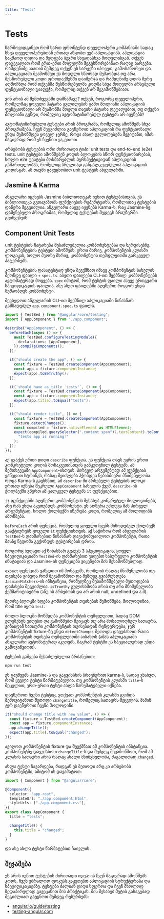 ```yaml
---
title: "Tests"
---
```


# Tests

წარმოვიდგინეთ რომ ხართ ფრონტენდ დეველოპერი კომპანიაში სადაც
სხვა დეველოპერებთან ერთად აწყობთ ვებ-აპლიკაციას. აპლიკაცია საკმაოდ
დიდია და შედგება ბევრი სხვადასხვა მოდულისგან. თქვენ დაგევალათ
რომ ერთ-ერთ მოდულში შეგესწორებინათ რაღაც ხარვეზი. რამდენიმე
საათის შემდეგ თქვენ ეს ხარვეზი იპოვეთ, გამოსაწორეთ და აპლიკაციაში
შეამოწმეთ ეს მოდული სწორად მუშაობდა თუ არა. შესწორებული კოდი
ფროდაქშენში დაიმერჯა და რამდენიმე დღის მერე აღმოჩნდა რომ თქვენმა
შესწორებულმა კოდმა სხვა მოდულში არსებული ფუნქციონალი გააფუჭა,
რომელიც თქვენ არ შეგიმოწმებიათ.

ვინ არის ამ შემთხვევაში დამნაშავე? თქვენ, როგორც დეველიპერი, რომელმაც
ყოველი პატარა ცვლილების გამო მთლიანი აპლიკაციის ფუნქციონალი არ შეამოწმა
მთელი თავისი პატარა დეტალებით, თუ თქვენი მთლიანი გუნდი, რომელიც
ავტომატიზირებულ ტესტებს არ იყენებს?

ავტომატიზირებული ტესტები არის პროგრამა, რომელიც ამოწმებს სხვა
პროგრამებს. ჩვენ შეგვიძლია გავწეროთ აპლიკაციის რა ფუნქციონალი უნდა
შემოწმდეს ყოველ ჯერზე, როცა ახალ ცვლილებებს შევიტანთ, იმის მაგივრად
რომ ეს ჩვენით ვაკეთოთ.

არსებობს ტესტების ორი ძირითადი ტიპი: unit tests და end-to-end (e2e) tests.
unit ტესტები ამოწმებენ კოდის ბლოკების სწორ ფუნქციონირებას, ხოლო e2e ტესტები
მოხმარებლის პერსპექტივიდან აპლიკაციის გამართულობას, რომელიც სრულიად
განცალკევებულია აპლიკაციის კოდისგან. ამ თავში გავეცნობით unit ტესტებს
ანგულარში.

## Jasmine & Karma

ანგულარი იყენებს Jasmine ბიბლიოთეკას იუნით ტესტებისთვის. ეს ბიბლიოთეკა გვთავაზობს
ფუნქციების რეპერტუარს, რომლითაც ტესტების დაწერა შეგვიძლია. ანგულარი ასევე იყენებს
Karma-ს, რაც Jasmine-ზე დაშენებული პროგრამაა, რომელიც ტესტების შედეგს ბრაუზერში
გვიჩვენებს.

## Component Unit Tests

unit ტესტების ჩატარება შესაძლებელია კომპონენტებსა და სერვისებზე. კომპონენტების
ტესტები ამოწმებს, ერთი მხრივ, კომპონენტის კლასში ლოგიკას, ხოლო მეორე მხრივ,
კომპონენტის თემფლეითში გარკვეულ პატერნებს.

კომპონენტების დასატესტად უნდა შევქმნათ იმავე კომპონენტის სახელის მქონდე ფაილი
\+ `spec.ts`. ასეთი ფაილები CLI-ით შექმნილ კომპონენტებს ავტომატურად მოყვება.
`spec` იმიტომ, რომ ტესტის ფაილი ასევე ერთგვარი სპეციფიკაციის ფაილია. ანუ
ასეთ ფაილებში აღვწერთ როგორ უნდა მუშაობდეს კომპონენტი.

შევხედოთ ანგულარის CLI-ით შექმნილ აპლიკაციაში წინასწარ გამზადებულ `app.component.spec.ts`
ფაილს.

```ts
import { TestBed } from "@angular/core/testing";
import { AppComponent } from "./app.component";

describe("AppComponent", () => {
  beforeEach(async () => {
    await TestBed.configureTestingModule({
      declarations: [AppComponent],
    }).compileComponents();
  });

  it("should create the app", () => {
    const fixture = TestBed.createComponent(AppComponent);
    const app = fixture.componentInstance;
    expect(app).toBeTruthy();
  });

  it(`should have as title 'tests'`, () => {
    const fixture = TestBed.createComponent(AppComponent);
    const app = fixture.componentInstance;
    expect(app.title).toEqual("tests");
  });

  it("should render title", () => {
    const fixture = TestBed.createComponent(AppComponent);
    fixture.detectChanges();
    const compiled = fixture.nativeElement as HTMLElement;
    expect(compiled.querySelector(".content span")?.textContent).toContain(
      "tests app is running!"
    );
  });
});
```

აქ გვაქვს ერთი დიდი `describe` ფუნქცია. ეს ფუნქცია თავს უყრის ერთი კონკრეტული
კოდის მონაკვეთისთვის განკუთვნილ ტესტებს, ამ შემთხვევაში `AppComponent`-ისთვის.
პირველ არგუმენტად ამ ფუნქციას ვაწვდით სტრინგს, რასაც შეიძლება ჰქონდეს ნებისმიერი
მნიშვნელობა. როცა Karma-ს გავხსნით, ამ `describe`-ში არსებული ტესტების ბლოკი
ერთად იქნება შეკრული `AppComponent` სახელის ქვეშ. `describe`-ის ქოლბექში ვწერთ
ამ ცალკეულ ტესტებს `it` ფუნქციებით.

`it` ფუნქციებში აღვწერთ კომპონენტის შესახებ კონკრეტულ მოლოდინებს, ანუ რას
უნდა აკეთებდეს კომპონენტი. ეს აღწერა ეძლევა მას პირველ არგუმენტად, ხოლო ქოლბექში
იწერება კოდი, რომელიც ამ მოლოდინს ამოწმებს.

`beforeEach` არის ფუნქცია, რომელიც ყოველი ჩვენს მიწოდებულ ქოლბექს გააქტიურებს ყოველი
`it` ფუნქციისთვის. აქ საჭიროა რომ ანგულარის `TestBed`-ს დახმარებით წინასწარ
დავაქომფაილოთ კომპონენტი, რათა მასზე წვდომა გვქონდეს ტესტირების დროს.

როგორც ხედავთ აქ წინასწარ გვაქვს 3 სპეციფიკაცია. ყოველ სპეციფიკაციაში `TestBed`-ის
დახმარებით ვიღებთ სასურველი კომპონენტის ინსტაციას და Jasmine-ის ფუნქციებს ვიყენებთ
მის შესამოწმებლად.

`expect` ფუნქციას ვაწვდით იმ მონაცემს, რომლის რაღაც მნიშვნელობა თუ თვისება გინვდა
რომ შევამოწმოთ და შემდეგ გვიბრუნდება `JasmineMatchers`-ის ინსტანცია, რომელზეც
შესამოწმებელი მეთოდების დაძახება შეგვიძლია. `isTruethy` გულისხმობს არის თუ არა
მნიშვნელობა ჭეშმარიტისებრი (ანუ ის არსებობს და არ არის null, undefined და ა.შ).

მეორე ბლოკში ხდება კომპონენტის თვისების შემოწმება, მოლოდინია, რომ title
იყოს `test`.

ბოლო ბლოკში მოწმდება კომპონენტის თემფლეითი, სადაც DOM ელემენტს ვიღებთ
და ვამოწმებთ შეიცავს თუ არა მოსალოდნელ სათაურს. ვინაიდან სათაური კომპონენტის
თვისებიდან რენდერდება, ჯერ კომპონენტის fixture-ზე უნდა `detectChanges` მეთოდს
დავუძახოთ რათა კომპონენტის თვისება თემფლეითში აისახოს (ამას აპლიკაციაში ანგულარი
ავტომატურად აკეთებს, მაგრამ ტესტში ეს სპეციალურად უნდა გამოვიწვიოთ).

ტესების გაშვება შესაძლებელია ბრძანებით:

```sh
npm run test
```

ეს გაუშვებს Jasmine-ს და გაგვიხსნის ბრაუზერით karma-ს, სადაც ვნახვთ, რომ ყველა ტესტი
წარმატებულია. თუ კომპონენტის კლასში `title`-ს შეცვლით, ერთ-ერთი ტესტი ახლა
წარუმატებელი იქნება.

დავწეროთ ჩვენი ტესტიც. ვთქვათ კომპონენტის კლასში გვინდა შემოვიტანოთ მეთოდი `changeTitle`,
რომელიც სათაურს შეცვლის. მაშინ ჯერ დავწეროთ ჩვენი მოლოდინი:

```ts
it("should change title with new value", () => {
  const fixture = TestBed.createComponent(AppComponent);
  const app = fixture.componentInstance;
  app.changeTitle();
  expect(app.title).toEqual("changed");
});
```

ავიღოთ კომპონენტის fixture და შევქმნათ ამ კომპონენტის ინსტანცია. კომპონენტზე
დავუძახოთ `changeTitle`-ს და შემდეგ შევამოწმოთ, რომ ამ კლასის სათაური არის
რაღაც ახალი მნიშვნელობა, მაგალითად `changed`.

ახლა ტესტი ჩავარდება, რადგან ეს მეთოდი არც კი არსებობს კომპონენტში, ამიტომ ის დავამატოთ:

```ts
import { Component } from "@angular/core";

@Component({
  selector: "app-root",
  templateUrl: "./app.component.html",
  styleUrls: ["./app.component.css"],
})
export class AppComponent {
  title = "tests";

  changeTitle() {
    this.title = "changed";
  }
}
```

და ასე ახლა ტესტი წარმატებით ჩაივლის.

## შეჯამება

ეს არის იუნით ტესტების ძირითადი იდეა: ის ჩვენ მაგივრად ამოწმებს კოდს, ჩვენ უბრალოდ
ფოკუსს ვაკეთებთ აპლიკაციის სტრუქტურასა და სპეციფიკაციებზე. ტესტები ძალიან დიდი სფეროა
და ჩვენ მხოლოდ ზედაპირულად გავეცანით მის პრაქტიკას. მის შესახებ მეტის გასაგებად შეგიძლიათ
გაეცნოთ შემდეგ რესურსებს:

- [angular.io/guide/testing](https://angular.io/guide/testing)
- [testing-angular.com](https://testing-angular.com/)
